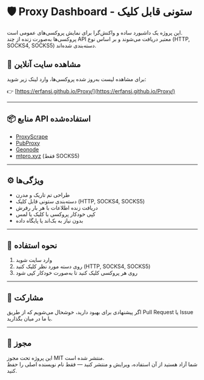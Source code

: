 # 🛡️ Proxy Dashboard - ستونی قابل کلیک

این پروژه یک داشبورد ساده و واکنش‌گرا برای نمایش پروکسی‌های عمومی است.  
پروکسی‌ها به‌صورت زنده از چند API معتبر دریافت می‌شوند و بر اساس نوع (HTTP, SOCKS4, SOCKS5) دسته‌بندی شده‌اند.

## 🔗 مشاهده سایت آنلاین

برای مشاهده لیست به‌روز شده پروکسی‌ها، وارد لینک زیر شوید:

👉 [https://erfansj.github.io/Proxy/](https://erfansj.github.io/Proxy/)

---

## 📦 منابع API استفاده‌شده

- [ProxyScrape](https://proxyscrape.com/)
- [PubProxy](http://pubproxy.com/)
- [Geonode](https://geonode.com/)
- [mtpro.xyz](https://mtpro.xyz) (فقط SOCKS5)

---

## ⚙️ ویژگی‌ها

- طراحی تم تاریک و مدرن
- دسته‌بندی ستونی قابل کلیک (HTTP, SOCKS4, SOCKS5)
- دریافت زنده اطلاعات با هر بار رفرش
- کپی خودکار پروکسی با کلیک یا لمس
- بدون نیاز به بک‌اند یا پایگاه داده

---

## 🧰 نحوه استفاده

1. وارد سایت شوید
2. روی دسته مورد نظر کلیک کنید (HTTP, SOCKS4, SOCKS5)
3. روی هر پروکسی کلیک کنید تا به‌صورت خودکار کپی شود

---

## 🤝 مشارکت

اگر پیشنهادی برای بهبود دارید، خوشحال می‌شویم که از طریق Pull Request یا Issue با ما در میان بگذارید.

---

## 📄 مجوز

این پروژه تحت مجوز MIT منتشر شده است.  
شما آزاد هستید از آن استفاده، ویرایش و منتشر کنید — فقط نام نویسنده اصلی را حفظ کنید.
